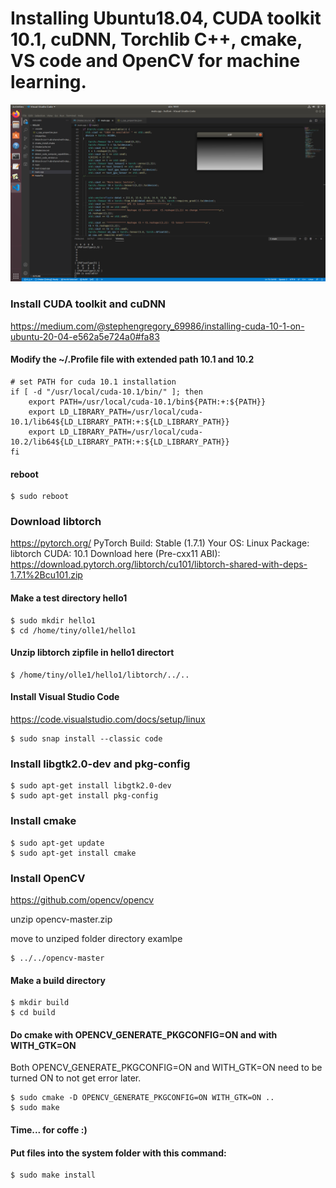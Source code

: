 # Installing Ubuntu18.04, CUDA toolkit 10.1, cuDNN, Torchlib C++, cmake, VS code and OpenCV for machine learning.
![](test_debug.png)

### Install CUDA toolkit and cuDNN

https://medium.com/@stephengregory_69986/installing-cuda-10-1-on-ubuntu-20-04-e562a5e724a0#fa83

#### Modify the ~/.Profile file with extended path 10.1 and 10.2 
    
    # set PATH for cuda 10.1 installation
    if [ -d "/usr/local/cuda-10.1/bin/" ]; then
        export PATH=/usr/local/cuda-10.1/bin${PATH:+:${PATH}}
        export LD_LIBRARY_PATH=/usr/local/cuda-10.1/lib64${LD_LIBRARY_PATH:+:${LD_LIBRARY_PATH}}
        export LD_LIBRARY_PATH=/usr/local/cuda-10.2/lib64${LD_LIBRARY_PATH:+:${LD_LIBRARY_PATH}}
    fi

#### reboot
    $ sudo reboot
    
### Download libtorch
https://pytorch.org/
    PyTorch Build: Stable (1.7.1)
    Your OS: Linux
    Package: libtorch
    CUDA: 10.1
Download here (Pre-cxx11 ABI):     
https://download.pytorch.org/libtorch/cu101/libtorch-shared-with-deps-1.7.1%2Bcu101.zip

#### Make a test directory hello1
    $ sudo mkdir hello1
    $ cd /home/tiny/olle1/hello1
#### Unzip libtorch zipfile in hello1 directort
    $ /home/tiny/olle1/hello1/libtorch/../..

#### Install Visual Studio Code 
https://code.visualstudio.com/docs/setup/linux

    $ sudo snap install --classic code

### Install libgtk2.0-dev and pkg-config
    $ sudo apt-get install libgtk2.0-dev
    $ sudo apt-get install pkg-config

### Install cmake
    $ sudo apt-get update
    $ sudo apt-get install cmake

### Install OpenCV

https://github.com/opencv/opencv

unzip opencv-master.zip

move to unziped folder directory 
examlpe

    $ ../../opencv-master

#### Make a build directory
    
    $ mkdir build
    $ cd build

#### Do cmake with OPENCV_GENERATE_PKGCONFIG=ON and with WITH_GTK=ON
Both OPENCV_GENERATE_PKGCONFIG=ON and WITH_GTK=ON need to be turned ON to not get error later.

    $ sudo cmake -D OPENCV_GENERATE_PKGCONFIG=ON WITH_GTK=ON ..
    $ sudo make

#### Time... for coffe :)
#### Put files into the system folder with this command:

    $ sudo make install
    
    


